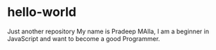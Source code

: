 # hello-world
Just another repository
My name is Pradeep MAlla, I am a beginner in JavaScript and want to become a good Programmer.
